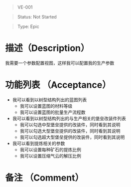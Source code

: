 > VE-001

> Status: Not Started

> Type: Epic

# 描述（Description）
我需要一个参数配置视图，这样我可以配置我的生产参数

# 功能列表 （Acceptance）
* 我可以看到以树型结构列出的蓝图列表
  * 我可以设置蓝图的材料等级
  * 我可以设置蓝图的批量生产流程数
* 我可以看到以树型结构列出的与生产相关的堡垒改装件列表
  * 我可以勾选中型堡垒提供的改装件，同时看到其说明
  * 我可以勾选大型堡垒提供的改装件，同时看到其说明
  * 我可以勾选超大型堡垒提供的改装件，同时看到其说明
* 我可以看到提炼相关的参数
  * 我可以设置每种矿石的提炼比例
  * 我可以设置压缩气云的解压比例

# 备注 （Comment）

